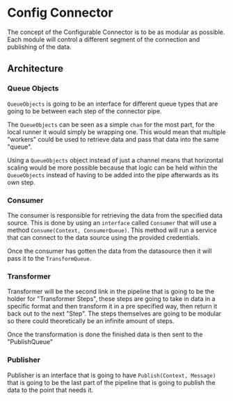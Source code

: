 # Config Connector
The concept of the Configurable Connector is to be as modular as possible. Each module will control a different segment of the connection and publishing of the data. 

## Architecture

### Queue Objects
`QueueObjects` is going to be an interface for different queue types that are going to be between each step of the connector pipe.

The `QueueObjects` can be seen as a simple `chan` for the most part, for the local runner it would simply be wrapping one. This would mean that multiple "workers" could be used to retrieve data and pass that data into the same "queue".

Using a `QueueObjects` object instead of just a channel means that horizontal scaling would be more possible because that logic can be held within the `QueueObjects` instead of having to be added into the pipe afterwards as its own step.

### Consumer
The consumer is responsible for retrieving the data from the specified data source. This is done by using an `interface` called `Consumer` that will use a method `Consume(Context, ConsumerQueue)`. This method will run a service that can connect to the data source using the provided credentials.

Once the consumer has gotten the data from the datasource then it will pass it to the `TransformQueue`.

### Transformer
Transformer will be the second link in the pipeline that is going to be the holder for "Transformer Steps", these steps are going to take in data in a specific format and then transform it in a pre specified way, then return it back out to the next "Step". The steps themselves are going to be modular so there could theoretically be an infinite amount of steps.

Once the transformation is done the finished data is then sent to the "PublishQueue"

### Publisher
Publisher is an interface that is going to have `Publish(Context, Message)` that is going to be the last part of the pipeline that is going to publish the data to the point that needs it.

